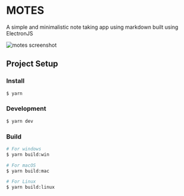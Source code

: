 <h1>MOTES</h1>
<p>A simple and minimalistic note taking app using markdown built using ElectronJS </p>

<img alt="motes screenshot" src="https://mlxnzrnbxsaxrvdwbfer.supabase.co/storage/v1/object/sign/project_images/motes-screenshot.png?token=eyJhbGciOiJIUzI1NiIsInR5cCI6IkpXVCJ9.eyJ1cmwiOiJwcm9qZWN0X2ltYWdlcy9tb3Rlcy1zY3JlZW5zaG90LnBuZyIsImlhdCI6MTcwODQ0NDg3OSwiZXhwIjo0ODYyMDQ0ODc5fQ.wITkgib3-IgVOnROYu10Z1DaEWH1qwc1ouYSIPIl1sg&t=2024-02-20T16%3A01%3A19.467Z">

## Project Setup

### Install

```bash
$ yarn
```

### Development

```bash
$ yarn dev
```

### Build

```bash
# For windows
$ yarn build:win

# For macOS
$ yarn build:mac

# For Linux
$ yarn build:linux
```
